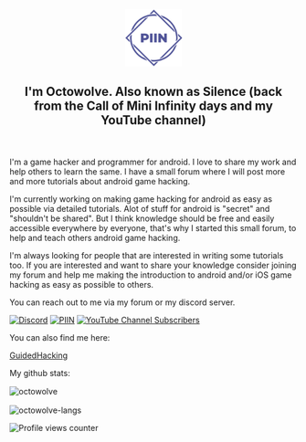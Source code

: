 <p align="center">
  <a href="https://piin.dev"><img src="https://github.com/Octowolve/Octowolve/blob/main/PiinLogoBlue.png" width="100" height="100"/></a>
</p>

<h2 align="center">I'm Octowolve. Also known as Silence (back from the Call of Mini Infinity days and my YouTube channel)</h2>
<br/><br/>
I'm a game hacker and programmer for android. I love to share my work and help others to learn the same.
I have a small forum where I will post more and more tutorials about android game hacking.

I'm currently working on making game hacking for android as easy as possible via detailed tutorials. Alot of stuff for android is "secret" and "shouldn't be shared".
But I think knowledge should be free and easily accessible everywhere by everyone, that's why I started this small forum, to help and teach others android game hacking.

I'm always looking for people that are interested in writing some tutorials too. If you are interested and want to share your knowledge consider joining my forum and help me making the introduction to android and/or iOS game hacking as easy as possible to others.

You can reach out to me via my forum or my discord server.

[![Discord](https://img.shields.io/discord/789099021624934432?label=Discord&logo=discord&style=for-the-badge)](https://discord.gg/rmKCrkEuyK)
[![PIIN](https://img.shields.io/crates/v/Lora?label=Telegram&https://t.me/Lorazalorach)](https://t.me/Lorazalorach)
[![YouTube Channel Subscribers](https://img.shields.io/youtube/channel/subscribers/UCY0gekr85Gml5Kt7c1XSmfg?color=hijau&label=Subscribe&logo=youtube&logoColor=red&style=for-the-badge)](https://www.youtube.com/channel/UCY0gekr85Gml5Kt7c1XSmfg)

You can also find me here:

[GuidedHacking](https://guidedhacking.com/members/octowolve.114209/)

My github stats:

<p><img align="center" src="https://github-readme-stats.vercel.app/api?username=Octowolve&theme=dark" alt="octowolve" /></p>

<p><img align="center" src="https://github-readme-stats.vercel.app/api/top-langs/?username=Octowolve&layout=compact" alt="octowolve-langs" /></p>

![Profile views counter](https://komarev.com/ghpvc/?username=Octowolve&color=red&style=flat-square)
<!--
**Octowolve/Octowolve** is a ✨ _special_ ✨ repository because its `README.md` (this file) appears on your GitHub profile.

Here are some ideas to get you started:

- 🔭 I’m currently working on ...
- 🌱 I’m currently learning ...
- 👯 I’m looking to collaborate on ...
- 🤔 I’m looking for help with ...
- 💬 Ask me about ...
- 📫 How to reach me: ...
- 😄 Pronouns: ...
- ⚡ Fun fact: ...
-->
